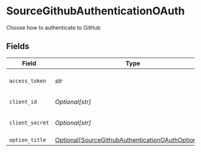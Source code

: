 # SourceGithubAuthenticationOAuth

Choose how to authenticate to GitHub


## Fields

| Field                                                                                                                     | Type                                                                                                                      | Required                                                                                                                  | Description                                                                                                               |
| ------------------------------------------------------------------------------------------------------------------------- | ------------------------------------------------------------------------------------------------------------------------- | ------------------------------------------------------------------------------------------------------------------------- | ------------------------------------------------------------------------------------------------------------------------- |
| `access_token`                                                                                                            | *str*                                                                                                                     | :heavy_check_mark:                                                                                                        | OAuth access token                                                                                                        |
| `client_id`                                                                                                               | *Optional[str]*                                                                                                           | :heavy_minus_sign:                                                                                                        | OAuth Client Id                                                                                                           |
| `client_secret`                                                                                                           | *Optional[str]*                                                                                                           | :heavy_minus_sign:                                                                                                        | OAuth Client secret                                                                                                       |
| `option_title`                                                                                                            | [Optional[SourceGithubAuthenticationOAuthOptionTitle]](../../models/shared/sourcegithubauthenticationoauthoptiontitle.md) | :heavy_minus_sign:                                                                                                        | N/A                                                                                                                       |